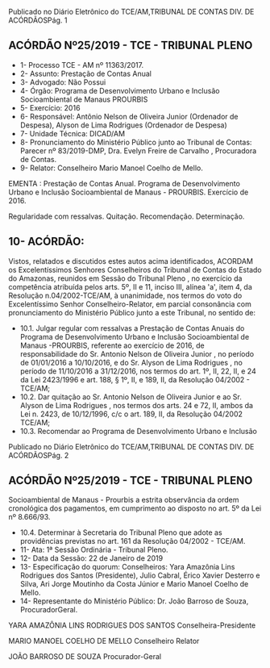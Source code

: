 Publicado  no  Diário  Eletrônico do TCE/AM,TRIBUNAL DE CONTAS DIV. DE ACÓRDÃOSPág. 1

## ACÓRDÃO Nº25/2019 - TCE - TRIBUNAL PLENO

- 1- Processo TCE - AM nº 11363/2017.
- 2- Assunto: Prestação de Contas Anual
- 3- Advogado: Não Possui
- 4- Órgão: Programa de Desenvolvimento Urbano e Inclusão Socioambiental de Manaus PROURBIS
- 5- Exercício: 2016
- 6- Responsável: Antônio Nelson de Oliveira Junior (Ordenador de Despesa), Alyson de Lima Rodrigues (Ordenador de Despesa)
- 7- Unidade Técnica: DICAD/AM
- 8- Pronunciamento  do  Ministério  Público  junto  ao  Tribunal  de  Contas: Parecer  nº 83/2019-DMP, Dra. Evelyn Freire de Carvalho , Procuradora de Contas.
- 9- Relator: Conselheiro Mario Manoel Coelho de Mello.

EMENTA : Prestação de Contas Anual. Programa de Desenvolvimento Urbano e Inclusão Socioambiental de Manaus - PROURBIS. Exercício de 2016.

Regularidade com ressalvas. Quitação. Recomendação. Determinação.

## 10-  ACÓRDÃO:

Vistos, relatados e discutidos estes autos acima identificados, ACORDAM os Excelentíssimos Senhores Conselheiros do Tribunal de Contas do Estado do Amazonas, reunidos em Sessão do Tribunal Pleno , no exercício da competência atribuída pelos arts. 5º, II e 11, inciso III, alínea 'a', item 4, da Resolução n.04/2002-TCE/AM, à unanimidade, nos termos do voto do Excelentíssimo Senhor Conselheiro-Relator, em parcial consonância com pronunciamento do Ministério Público junto a este Tribunal, no sentido de:

- 10.1. Julgar  regular  com  ressalvas a  Prestação  de  Contas  Anuais  do Programa  de  Desenvolvimento  Urbano  e  Inclusão  Socioambiental  de Manaus -PROURBIS, referente ao exercício de 2016, de responsabilidade do Sr. Antonio  Nelson  de  Oliveira  Junior , no período  de  01/01/2016  a  10/10/2016,  e  do Sr. Alyson  de  Lima Rodrigues , no período de 11/10/2016 a 31/12/2016, nos termos do art. 1º,  II,  22,  II,  e  24  da  Lei  2423/1996  e  art.  188,  §  1º,  II,  e  189,  II,  da Resolução 04/2002 - TCE/AM;
- 10.2. Dar  quitação ao Sr.  Antonio  Nelson  de  Oliveira  Junior e  ao Sr. Alyson de Lima Rodrigues , nos termos dos arts. 24 e 72, II, ambos da Lei n. 2423, de 10/12/1996, c/c o art. 189, II, da Resolução 04/2002 TCE/AM;
- 10.3. Recomendar ao  Programa  de  Desenvolvimento  Urbano  e  Inclusão

Publicado  no  Diário  Eletrônico do TCE/AM,TRIBUNAL DE CONTAS DIV. DE ACÓRDÃOSPág. 2

## ACÓRDÃO Nº25/2019 - TCE - TRIBUNAL PLENO

Socioambiental  de  Manaus  -  Prourbis a  estrita  observância  da  ordem cronológica dos pagamentos, em cumprimento ao disposto no art. 5º da Lei nº 8.666/93.

- 10.4. Determinar à  Secretaria do Tribunal Pleno que adote as providências previstas no art. 161 da Resolução 04/2002 - TCE/AM.
- 11-  Ata: 1ª Sessão Ordinária - Tribunal Pleno.
- 12-  Data da Sessão: 22 de Janeiro de 2019
- 13-  Especificação  do  quorum: Conselheiros: Yara  Amazônia  Lins  Rodrigues  dos Santos (Presidente), Julio Cabral, Érico Xavier Desterro e Silva, Ari Jorge Moutinho da Costa Júnior e Mario Manoel Coelho de Mello.
- 14-  Representante do Ministério Público: Dr. João Barroso de Souza, ProcuradorGeral.

YARA AMAZÔNIA LINS RODRIGUES DOS SANTOS Conselheira-Presidente

MARIO MANOEL COELHO DE MELLO Conselheiro Relator

JOÃO BARROSO DE SOUZA Procurador-Geral